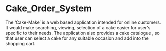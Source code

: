 # Cake_Order_System
The ‘Cake-Make’ is a web based application intended for online customers. It would make searching, viewing, selection of a cake easier for 
user's specific to their needs. The application also provides a cake catalogue , so that user can select a cake for any suitable occasion 
and add into the shopping cart.
